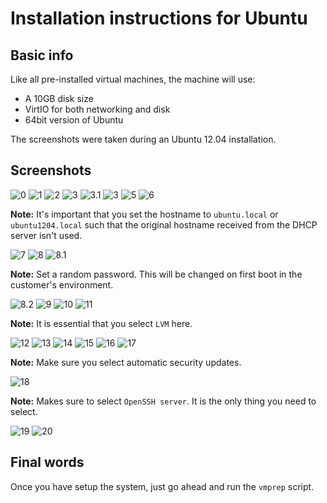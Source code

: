 # Installation instructions for Ubuntu

## Basic info

Like all pre-installed virtual machines, the machine will use:

 * A 10GB disk size
 * VirtIO for both networking and disk
 * 64bit version of Ubuntu

The screenshots were taken during an Ubuntu 12.04 installation.

## Screenshots
![0](https://raw.github.com/cloudsigma/vmprep/master/img/ubuntu/0.png)
![1](https://raw.github.com/cloudsigma/vmprep/master/img/ubuntu/1.png)
![2](https://raw.github.com/cloudsigma/vmprep/master/img/ubuntu/2.png)
![3](https://raw.github.com/cloudsigma/vmprep/master/img/ubuntu/3.png)
![3.1](https://raw.github.com/cloudsigma/vmprep/master/img/ubuntu/3.1.png)
![3](https://raw.github.com/cloudsigma/vmprep/master/img/ubuntu/3.png)
![5](https://raw.github.com/cloudsigma/vmprep/master/img/ubuntu/5.png)
![6](https://raw.github.com/cloudsigma/vmprep/master/img/ubuntu/6.png)

**Note:** It's important that you set the hostname to `ubuntu.local` or `ubuntu1204.local` such that the original hostname received from the DHCP server isn't used.

![7](https://raw.github.com/cloudsigma/vmprep/master/img/ubuntu/7.png)
![8](https://raw.github.com/cloudsigma/vmprep/master/img/ubuntu/8.png)
![8.1](https://raw.github.com/cloudsigma/vmprep/master/img/ubuntu/8.2.png)

**Note:** Set a random password. This will be changed on first boot in the customer's environment.

![8.2](https://raw.github.com/cloudsigma/vmprep/master/img/ubuntu/8.1.png)
![9](https://raw.github.com/cloudsigma/vmprep/master/img/ubuntu/9.png)
![10](https://raw.github.com/cloudsigma/vmprep/master/img/ubuntu/10.png)
![11](https://raw.github.com/cloudsigma/vmprep/master/img/ubuntu/11.png)

**Note:** It is essential that you select `LVM` here.

![12](https://raw.github.com/cloudsigma/vmprep/master/img/ubuntu/12.png)
![13](https://raw.github.com/cloudsigma/vmprep/master/img/ubuntu/13.png)
![14](https://raw.github.com/cloudsigma/vmprep/master/img/ubuntu/14.png)
![15](https://raw.github.com/cloudsigma/vmprep/master/img/ubuntu/15.png)
![16](https://raw.github.com/cloudsigma/vmprep/master/img/ubuntu/16.png)
![17](https://raw.github.com/cloudsigma/vmprep/master/img/ubuntu/17.png)

**Note:** Make sure you select automatic security updates.

![18](https://raw.github.com/cloudsigma/vmprep/master/img/ubuntu/18.png)

**Note:** Makes sure to select `OpenSSH server`. It is the only thing you need to select.

![19](https://raw.github.com/cloudsigma/vmprep/master/img/ubuntu/19.png)
![20](https://raw.github.com/cloudsigma/vmprep/master/img/ubuntu/20.png)


## Final words

Once you have setup the system, just go ahead and run the `vmprep` script.

